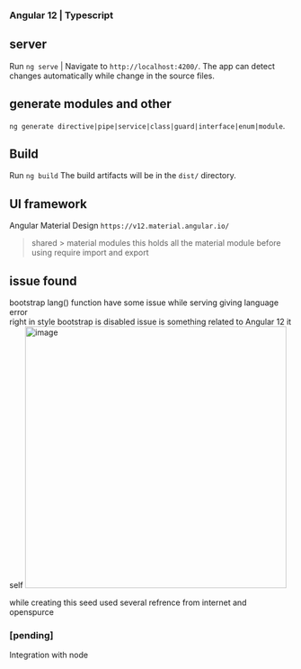 ### Angular 12 | Typescript
## server

Run `ng serve` |  Navigate to `http://localhost:4200/`. The app can detect changes automatically while change in the source files.

## generate modules and other

`ng generate directive|pipe|service|class|guard|interface|enum|module`.

## Build

Run `ng build` 
The build artifacts will be in the `dist/` directory.


## UI framework 
Angular Material Design 
`https://v12.material.angular.io/`
> shared > material modules 
this holds all the material module before using 
require import and export

## issue found 
bootstrap lang() function have some issue 
while serving giving language error  
right in style bootstrap is disabled 
issue is something related to Angular 12 it self 
<img width="465" alt="image" src="https://user-images.githubusercontent.com/45842963/150692475-b3cdeaea-5310-45ef-a0bb-0fc40caa5003.png">


while creating this seed used several refrence from internet and openspurce 

### [pending]

Integration with node 
